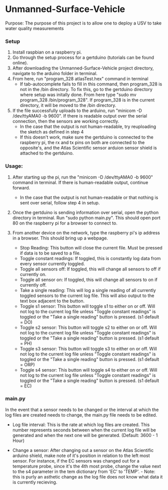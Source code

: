 # Unmanned-Surface-Vehicle
Purpose: The purpose of this project is to allow one to deploy a USV to take water quality measurements

### Setup
1. Install raspbian on a raspberry pi.
2. Go through the setup process for a gertduino (tutorials can be found online).
3. After downloading the Unmanned-Surface-Vehicle project directory, navigate to the arduino folder
   in terminal.
4. From here, run "program_328 atlasTest.hex" command in terminal
	- If tab-autocomplete fails to fill in this command, then program_328 is not in the /bin directory.
	  To fix this, go to the gertduino directory where setup was initally done. From here type 
	  "sudo mv program_328 /bin/program_328". If program_328 is in the current directory, it will be moved
	  to the /bin directory.
5. If the file successfully uploads to the arduino, run "minicom -D /dev/ttyAMA0 -b 9600". If there is
   readable output over the serial connection, then the sensors are working correctly.
	- In the case that the output is not human-readable, try reuploading the sketch as defined in step 4
	- If this doesn't work, make sure the gertduino is connected to the raspberry pi, the rx and tx pins
	  on both are connected to the opposite's, and the Atlas Scientific sensor arduion sensor shield is
	  attached to the gertduino.
	  
### Usage:
1. After starting up the pi, run the "minicom -D /dev/ttyAMA0 -b 9600" command in terminal. If there is
   human-readable output, continue forward.
   - In the case that the output is not human-readable or that nothing is sent over serial, follow step
     4 in setup.
2. Once the gertduino is sending information over serial, open the python directory in terminal. Run
   "sudo python main.py". This should open port 80 on the raspberry pi for a browser to connect to.
  
3. From another device on the network, type the raspberry pi's ip address in a browser. This should bring
   up a webpage. 
   
	- Stop Reading: This button will close the current file. Must be pressed if data is to be saved to a file.
	- Toggle constant readings: If toggled, this is constantly log data from every sensor currently toggled.
	- Toggle all sensors off: If toggled, this will change all sensors to off if currently on.
	- Toggle all sensor on: If toggled, this will change all sensors to on if currently off.
	- Take a single reading: This will log a single reading of all currently toggled sensors to the current
     log file. This will also output to the text box adjacent to the button.
	- Toggle s1 sensor: This button will toggle s1 to either on or off. Will not log to the current log file
	  unless "Toggle constant readings" is toggled or the "Take a single reading" button is pressed.
	  (s1 default = DO)
	- Toggle s2 sensor: This button will toggle s2 to either on or off. Will not log to the current log file
	  unless "Toggle constant readings" is toggled or the "Take a single reading" button is pressed.
	  (s1 default = PH)
	- Toggle s3 sensor: This button will toggle s3 to either on or off. Will not log to the current log file
	  unless "Toggle constant readings" is toggled or the "Take a single reading" button is pressed.
	  (s1 default = ORP)
	- Toggle s4 sensor: This button will toggle s4 to either on or off. Will not log to the current log file
	  unless "Toggle constant readings" is toggled or the "Take a single reading" button is pressed.
	  (s1 default = EC)
   

### main.py
In the event that a sensor needs to be changed or the interval at which the log files are created needs
to change, the main.py file needs to be edited.

- Log file interval: This is the rate at which log files are created. This number represents seconds
					 between when the current log file will be generated and when the next one will be
					 generated. (Default: 3600 - 1 Hour)
					 
- Change a sensor: 	 After changing out a sensor on the Atlas Scientific arduino shield, make note of it's
					 position in relation to the left most sensor. For instance, if the EC sensors was
					 changed out for a temperature probe, since it's the 4th most probe, change the value
					 next to the s4 parameter in the tem dictionary from 'EC' to 'TEMP'.
						- Note: this is purly an asthetic change as the log file does not know what data
								it is currently recieving.
					 
					 
					 
					 
					 
					 
					 
					 
					 
					 
					 
					 
					 
